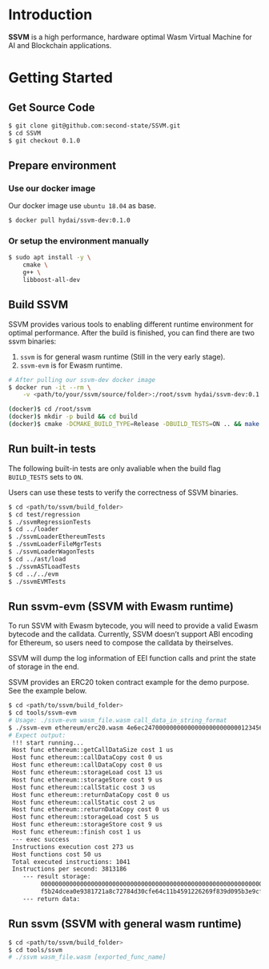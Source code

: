 # Introduction
**SSVM** is a high performance, hardware optimal Wasm Virtual Machine for AI and Blockchain applications.


# Getting Started

## Get Source Code

```bash
$ git clone git@github.com:second-state/SSVM.git
$ cd SSVM
$ git checkout 0.1.0
```

## Prepare environment

### Use our docker image

Our docker image use `ubuntu 18.04` as base.

```bash
$ docker pull hydai/ssvm-dev:0.1.0
```

### Or setup the environment manually

```bash
$ sudo apt install -y \
	cmake \
	g++ \
	libboost-all-dev

```

## Build SSVM

SSVM provides various tools to enabling different runtime environment for optimal performance.
After the build is finished, you can find there are two ssvm binaries:

1. `ssvm` is for general wasm runtime (Still in the very early stage).
2. `ssvm-evm` is for Ewasm runtime.

```bash
# After pulling our ssvm-dev docker image
$ docker run -it --rm \
    -v <path/to/your/ssvm/source/folder>:/root/ssvm hydai/ssvm-dev:0.1.0

(docker)$ cd /root/ssvm
(docker)$ mkdir -p build && cd build
(docker)$ cmake -DCMAKE_BUILD_TYPE=Release -DBUILD_TESTS=ON .. && make
```

## Run built-in tests

The following built-in tests are only avaliable when the build flag `BUILD_TESTS` sets to `ON`.

Users can use these tests to verify the correctness of SSVM binaries.

```bash
$ cd <path/to/ssvm/build_folder>
$ cd test/regression
$ ./ssvmRegressionTests
$ cd ../loader
$ ./ssvmLoaderEthereumTests
$ ./ssvmLoaderFileMgrTests
$ ./ssvmLoaderWagonTests
$ cd ../ast/load
$ ./ssvmASTLoadTests
$ cd ../../evm
$ ./ssvmEVMTests
```

## Run ssvm-evm (SSVM with Ewasm runtime)

To run SSVM with Ewasm bytecode, you will need to provide a valid Ewasm bytecode and the calldata.
Currently, SSVM doesn’t support ABI encoding for Ethereum, so users need to compose the calldata by theirselves.

SSVM will dump the log information of EEI function calls and print the state of storage in the end.

SSVM provides an ERC20 token contract example for the demo purpose. See the example below.

```bash
$ cd <path/to/ssvm/build_folder>
$ cd tools/ssvm-evm
# Usage: ./ssvm-evm wasm_file.wasm call_data_in_string_format
$ ./ssvm-evm ethereum/erc20.wasm 4e6ec24700000000000000000000000012345678901234567890123456789012345678900000000000000000000000000000000000000000000000000000000000000064
# Expect output:
 !!! start running...
 Host func ethereum::getCallDataSize cost 1 us
 Host func ethereum::callDataCopy cost 0 us
 Host func ethereum::callDataCopy cost 0 us
 Host func ethereum::storageLoad cost 13 us
 Host func ethereum::storageStore cost 9 us
 Host func ethereum::callStatic cost 3 us
 Host func ethereum::returnDataCopy cost 0 us
 Host func ethereum::callStatic cost 2 us
 Host func ethereum::returnDataCopy cost 0 us
 Host func ethereum::storageLoad cost 5 us
 Host func ethereum::storageStore cost 9 us
 Host func ethereum::finish cost 1 us
 --- exec success
 Instructions execution cost 273 us
 Host functions cost 50 us
 Total executed instructions: 1041
 Instructions per second: 3813186
    --- result storage:
         0000000000000000000000000000000000000000000000000000000000000000 0000000000000000000000000000000000000000000000000000000000000064
         f5b24dcea0e9381721a8c72784d30cfe64c11b4591226269f839d095b3e9cf10 0000000000000000000000000000000000000000000000000000000000000064
    --- return data:
```

## Run ssvm (SSVM with general wasm runtime)
```bash
$ cd <path/to/ssvm/build_folder>
$ cd tools/ssvm
# ./ssvm wasm_file.wasm [exported_func_name]
```
